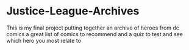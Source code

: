 # Justice-League-Archives
This is my final project putting together an archive of heroes from dc comics a great list of comics to recommend and a quiz to test and see which hero you most relate to
